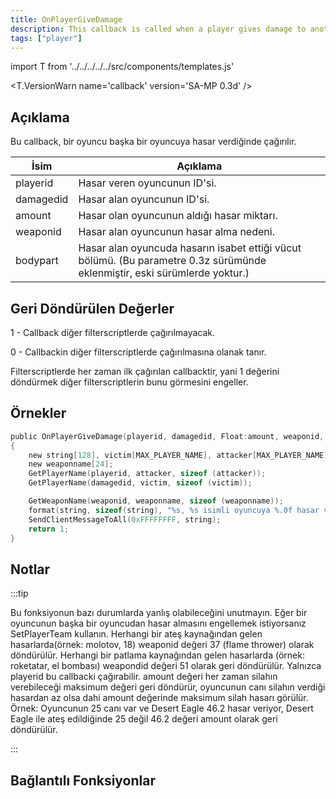 ```yaml
---
title: OnPlayerGiveDamage
description: This callback is called when a player gives damage to another player.
tags: ["player"]
---
```


import T from '../../../../../src/components/templates.js'

<T.VersionWarn name='callback' version='SA-MP 0.3d' />

## Açıklama

Bu callback, bir oyuncu başka bir oyuncuya hasar verdiğinde çağırılır.

| İsim      | Açıklama                                                                                                                   |
| --------- | -------------------------------------------------------------------------------------------------------------------------- |
| playerid  | Hasar veren oyuncunun ID'si.                                                                                               |
| damagedid | Hasar alan oyuncunun ID'si.                                                                                                |
| amount    | Hasar olan oyuncunun aldığı hasar miktarı.                                                                                 |
| weaponid  | Hasar alan oyuncunun hasar alma nedeni.                                                                                    |
| bodypart  | Hasar alan oyuncuda hasarın isabet ettiği vücut bölümü. (Bu parametre 0.3z sürümünde eklenmiştir, eski sürümlerde yoktur.) |

## Geri Döndürülen Değerler

1 - Callback diğer filterscriptlerde çağırılmayacak.

0 - Callbackin diğer filterscriptlerde çağırılmasına olanak tanır.

Filterscriptlerde her zaman ilk çağırılan callbacktir, yani 1 değerini döndürmek diğer filterscriptlerin bunu görmesini engeller.

## Örnekler

```c
public OnPlayerGiveDamage(playerid, damagedid, Float:amount, weaponid, bodypart)
{
    new string[128], victim[MAX_PLAYER_NAME], attacker[MAX_PLAYER_NAME];
    new weaponname[24];
    GetPlayerName(playerid, attacker, sizeof (attacker));
    GetPlayerName(damagedid, victim, sizeof (victim));

    GetWeaponName(weaponid, weaponname, sizeof (weaponname));
    format(string, sizeof(string), "%s, %s isimli oyuncuya %.0f hasar verdi, silah: %s, vücut bölümü: %d", attacker, victim, amount, weaponname, bodypart);
    SendClientMessageToAll(0xFFFFFFFF, string);
    return 1;
}
```

## Notlar

:::tip

Bu fonksiyonun bazı durumlarda yanlış olabileceğini unutmayın. Eğer bir oyuncunun başka bir oyuncudan hasar almasını engellemek istiyorsanız SetPlayerTeam kullanın. Herhangi bir ateş kaynağından gelen hasarlarda(örnek: molotov, 18) weaponid değeri 37 (flame thrower) olarak döndürülür. Herhangi bir patlama kaynağından gelen hasarlarda (örnek: roketatar, el bombası) weapondid değeri 51 olarak geri döndürülür. Yalnızca playerid bu callbacki çağırabilir. amount değeri her zaman silahın verebileceği maksimum değeri geri döndürür, oyuncunun canı silahın verdiği hasardan az olsa dahi amount değerinde maksimum silah hasarı görülür. Örnek: Oyuncunun 25 canı var ve Desert Eagle 46.2 hasar veriyor, Desert Eagle ile ateş edildiğinde 25 değil 46.2 değeri amount olarak geri döndürülür.

:::

## Bağlantılı Fonksiyonlar
